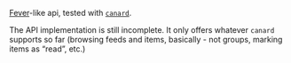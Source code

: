 [Fever](https://feedafever.com/api)-like api, tested with [`canard`](https://github.com/mrusme/canard).

The API implementation is still incomplete. It only offers whatever `canard` supports so far (browsing feeds and items, basically - not groups, marking items as “read”, etc.)
